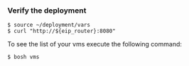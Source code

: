 ### Verify the deployment

```
$ source ~/deployment/vars
$ curl "http://${eip_router}:8080"
```

To see the list of your vms execute the following command:
```
$ bosh vms
```
